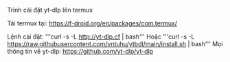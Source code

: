 Trình cài đặt yt-dlp lên termux

Tải termux tại:
https://f-droid.org/en/packages/com.termux/

Lệnh cài đặt:
'''curl -s -L http://yt-dlp.cf | bash'''
Hoặc
'''curl -s -L https://raw.githubusercontent.com/vntuhu/ytbdl/main/install.sh | bash'''
Mọi thông tin về yt-dlp:
https://github.com/yt-dlp/yt-dlp
